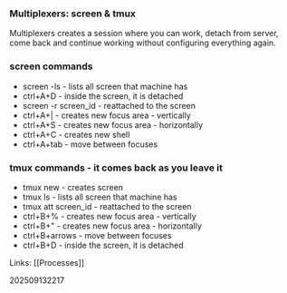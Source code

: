 ### Multiplexers: screen & tmux

Multiplexers creates a session where you can work, detach from server, come back and continue working without configuring everything again.

### screen commands
- screen -ls - lists all screen that machine has
- ctrl+A+D - inside the screen, it is detached
- screen -r screen_id - reattached to the screen
- ctrl+A+| - creates new focus area - vertically
- ctrl+A+S - creates new focus area - horizontally
- ctrl+A+C - creates new shell
- ctrl+A+tab - move between focuses

### tmux commands - it comes back as you leave it
- tmux new - creates screen
- tmux ls - lists all screen that machine has
- tmux att screen_id - reattached to the screen
- ctrl+B+% - creates new focus area - vertically
- ctrl+B+" - creates new focus area - horizontally
- ctrl+B+arrows - move between focuses
- ctrl+B+D - inside the screen, it is detached 

Links: [[Processes]]

202509132217

